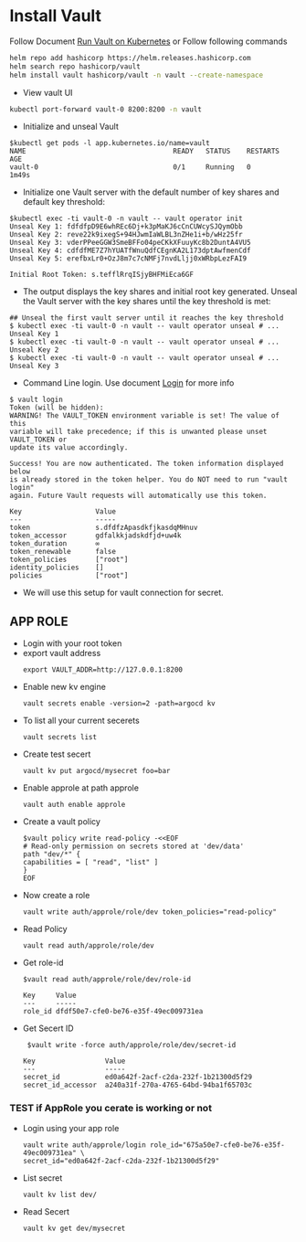 # Install Vault 
Follow Document [Run Vault on Kubernetes](https://developer.hashicorp.com/vault/docs/platform/k8s/helm/run#how-to) or Follow following commands 
```bash
helm repo add hashicorp https://helm.releases.hashicorp.com
helm search repo hashicorp/vault
helm install vault hashicorp/vault -n vault --create-namespace
```
- View vault UI 
```bash 
kubectl port-forward vault-0 8200:8200 -n vault
```
- Initialize and unseal Vault
```
$kubectl get pods -l app.kubernetes.io/name=vault
NAME                                    READY   STATUS    RESTARTS   AGE
vault-0                                 0/1     Running   0          1m49s
```
- Initialize one Vault server with the default number of key shares and default key threshold:
```
$kubectl exec -ti vault-0 -n vault -- vault operator init
Unseal Key 1: fdfdfpD9E6whREc6Dj+k3pMaKJ6cCnCUWcySJQymObb
Unseal Key 2: reve22k9ixegS+94HJwmIaWLBL3nZHe1i+b/wHz25fr
Unseal Key 3: vderPPeeGGW3SmeBFFo04peCKkXFuuyKc8b2DuntA4VU5
Unseal Key 4: cdfdfME7Z7hYUATfWnuQdfCEgnKA2L173dptAwfmenCdf
Unseal Key 5: erefbxLr0+OzJ8m7c7cNMFj7nvdLljj0xWRbpLezFAI9

Initial Root Token: s.tefflRrqISjyBHFMiEca6GF
```
- The output displays the key shares and initial root key generated. Unseal the Vault server with the key shares until the key threshold is met:
```
## Unseal the first vault server until it reaches the key threshold
$ kubectl exec -ti vault-0 -n vault -- vault operator unseal # ... Unseal Key 1
$ kubectl exec -ti vault-0 -n vault -- vault operator unseal # ... Unseal Key 2
$ kubectl exec -ti vault-0 -n vault -- vault operator unseal # ... Unseal Key 3
```
- Command Line login. Use document [Login](https://developer.hashicorp.com/vault/docs/commands/login) for more info
```
$ vault login 
Token (will be hidden): 
WARNING! The VAULT_TOKEN environment variable is set! The value of this
variable will take precedence; if this is unwanted please unset VAULT_TOKEN or
update its value accordingly.

Success! You are now authenticated. The token information displayed below
is already stored in the token helper. You do NOT need to run "vault login"
again. Future Vault requests will automatically use this token.

Key                  Value
---                  -----
token                s.dfdfzApasdkfjkasdqMHnuv
token_accessor       gdfalkkjadskdfjd+uw4k
token_duration       ∞
token_renewable      false
token_policies       ["root"]
identity_policies    []
policies             ["root"]
```
- We will use this setup for vault connection for secret.
## APP ROLE 
- Login with your root token
- export vault address
    ```
    export VAULT_ADDR=http://127.0.0.1:8200
    ```
- Enable new kv engine
    ```
    vault secrets enable -version=2 -path=argocd kv
    ```
- To list all your current secerets 
    ```
    vault secrets list
    ```
- Create test secert
    ```
    vault kv put argocd/mysecret foo=bar
    ```
- Enable approle at path approle
    ```
    vault auth enable approle
    ```
- Create a vault policy 
    ```
    $vault policy write read-policy -<<EOF
    # Read-only permission on secrets stored at 'dev/data'
    path "dev/*" {
    capabilities = [ "read", "list" ]
    }
    EOF
    ```
- Now create a role 
    ```
    vault write auth/approle/role/dev token_policies="read-policy"
    ```
- Read Policy 
    ```
    vault read auth/approle/role/dev
    ```
- Get role-id 
    ```
    $vault read auth/approle/role/dev/role-id

    Key     Value
    ---     -----
    role_id dfdf50e7-cfe0-be76-e35f-49ec009731ea
    ```
- Get Secert ID 
    ```
     $vault write -force auth/approle/role/dev/secret-id

    Key                 Value
    ---                 -----
    secret_id           ed0a642f-2acf-c2da-232f-1b21300d5f29
    secret_id_accessor  a240a31f-270a-4765-64bd-94ba1f65703c
    ```
### TEST if AppRole you cerate is working or not
- Login using your app role
    ```
    vault write auth/approle/login role_id="675a50e7-cfe0-be76-e35f-49ec009731ea" \
    secret_id="ed0a642f-2acf-c2da-232f-1b21300d5f29"
    ```
- List secret 
    ```
    vault kv list dev/
    ```
- Read Secert 
    ```
    vault kv get dev/mysecret
    ```
